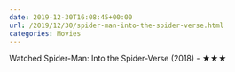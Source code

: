 ```yaml
---
date: 2019-12-30T16:08:45+00:00
url: /2019/12/30/spider-man-into-the-spider-verse.html
categories: Movies
---
```

Watched Spider-Man: Into the Spider-Verse (2018) - ★★★




